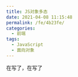 ```yaml
---
title: JS对象多态
date: 2021-04-08 11:15:48
permalink: /fe/4b23fe/
categories:
  - 前端
tags:
  - JavaScript
  - 面向对象
---
```

在写了，在写了
